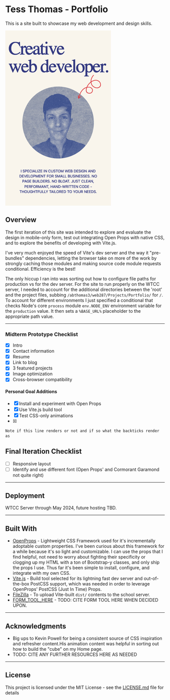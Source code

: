 # Tess Thomas - Portfolio

This is a site built to showcase my web development and design skills.

![Home page intro](/public/assets/home-snip.png)

## Overview

The first iteration of this site was intended to explore and evaluate the design in mobile-only form, test out integrating Open Props with native CSS, and to explore the benefits of developing with Vite.js. 

I've very much enjoyed the speed of Vite's dev server and the way it "pre-bundles" dependencies, letting the browser take on more of the work by strongly caching those modules and making source code module requests conditional. Efficiency is the best!

The only hiccup I ran into was sorting out how to configure file paths for production vs for the dev server. For the site to run properly on the WTCC server, I needed to account for the additional directories between the 'root' and the project files, subbing `/abthomas3/web287/Projects/Portfolio/` for `/`. To account for different environments I just specified a conditional that checks Node's core `process` module `env.NODE_ENV` environment variable for the `production` value. It then sets a `%BASE_URL%` placeholder to the appropriate path value.

---

### Midterm Prototype Checklist

- [x] Intro
- [x] Contact information
- [x] Resume
- [x] Link to blog
- [x] 3 featured projects
- [x] Image optimization
- [x] Cross-browser compatibility

#### Personal Goal Additions

- [x] Install and experiment with Open Props
- [x] Use Vite.js build tool
- [x] Test CSS-only animations
- [x] 

```
Note if this line renders or not and if so what the backticks render as
```

## Final Iteration Checklist

- [ ] Responsive layout
- [ ] Identify and use different font (Open Props' and Cormorant Garamond not quite right)

---

## Deployment

WTCC Server through May 2024, future hosting TBD.

---

## Built With

* [OpenProps](https://open-props.style/) - Lightweight CSS Framework used for it's incrementally adoptable custom properties. I've been curious about this framework for a while because it's so light and customizable. I can use the props that I find helpful, not need to worry about fighting their specificity or clogging up my HTML with a ton of Bootstrap-y classes, and only ship the props I use. Thus far it's been simple to install, configure, and integrate with my own CSS.
* [Vite.js](https://vitejs.dev/guide/) - Build tool selected for its lightning fast dev server and out-of-the-box PostCSS support, which was needed in order to leverage OpenProps' PostCSS (Just In Time) Props.
* [FileZilla](https://filezilla-project.org/) - To upload Vite-built `dist/` contents to the school server.
* [FORM_TOOL_HERE](#) - TODO: CITE FORM TOOL HERE WHEN DECIDED UPON.

---

## Acknowledgments

* Big ups to Kevin Powell for being a consistent source of CSS inspiration and refresher content.His animation content was helpful in sorting out how to build the "cube" on my Home page.
* TODO: CITE ANY FURTHER RESOURCES HERE AS NEEDED

---

## License

This project is licensed under the MIT License - see the [LICENSE.md](LICENSE.md) file for details